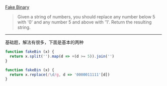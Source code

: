 [Fake Binary](http://www.codewars.com/kata/fake-binary/train)

>Given a string of numbers, you should replace any number below 5 with '0' and any number 5 and above with '1'. Return the resulting string.

------

基础题，解法有很多，下面是基本的两种

```js
function fakeBin (x) {
  return x.split('').map(d => +(d >= 5)).join('')
}
```

```js
function fakeBin (x) {
  return x.replace(/\d/g, d => '0000011111'[d])
}
```